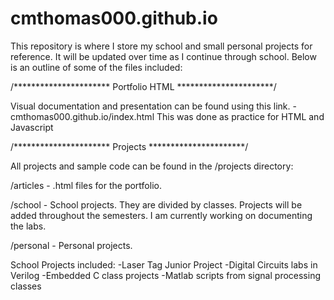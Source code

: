 # cmthomas000.github.io


This repository is where I store my school and small personal projects for reference.  It will be updated over time as I continue through school.  Below is an outline of some of the files included:

/**********************
    Portfolio HTML 
**********************/

Visual documentation and presentation can be found using this link. - cmthomas000.github.io/index.html
This was done as practice for HTML and Javascript

/**********************
    Projects 
**********************/

All projects and sample code can be found in the /projects directory:

/articles - .html files for the portfolio.

/school - School projects.  They are divided by classes.  Projects will be added throughout the semesters.  I am currently working on documenting the labs.

/personal - Personal projects. 


School Projects included:
-Laser Tag Junior Project
-Digital Circuits labs in Verilog
-Embedded C class projects
-Matlab scripts from signal processing classes
